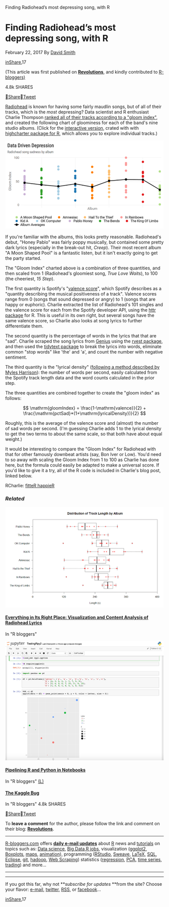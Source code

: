Finding Radiohead’s most depressing song, with R

# Finding Radiohead’s most depressing song, with R

February 22, 2017
By [David Smith](https://www.r-bloggers.com/author/david-smith/)

[inShare.](#)17

(This article was first published on **[Revolutions](http://blog.revolutionanalytics.com/2017/02/finding-radioheads-most-depressing-song-with-r.html)**, and kindly contributed to [R-bloggers)](https://www.r-bloggers.com/)

4.8k
SHARES

[Share](http://www.facebook.com/sharer.php?u=https%3A%2F%2Fwww.r-bloggers.com%2Ffinding-radioheads-most-depressing-song-with-r%2F)[Tweet](https://twitter.com/intent/tweet?text=Finding%20Radiohead%E2%80%99s%20most%20depressing%20song%2C%20with%20R&url=https://www.r-bloggers.com/finding-radioheads-most-depressing-song-with-r/&via=Rbloggers)

[Radiohead](https://www.radiohead.com/) is known for having some fairly maudlin songs, but of all of their tracks, which is the *most* depressing? Data scientist and R enthusiast Charlie Thompson [ranked all of their tracks according to a "gloom index"](http://rcharlie.com/2017-02-16-fitteR-happieR/), and created the following chart of gloominess for each of the band's nine studio albums. (Click for the [interactive version](http://rcharlie.com/htmlwidgets/fitterhappier/album_chart.html), crated with with [highcharter package for R](https://mran.revolutionanalytics.com/package/highcharter/), which allows you to explore individual tracks.)

[![Radiohead sad songs](../_resources/668d7c97882358579c47c3f19982a5bf.png)](http://rcharlie.com/htmlwidgets/fitterhappier/album_chart.html)

If you're familiar with the albums, this looks pretty reasonable. Radiohead's debut, "Honey Pablo" was fairly poppy musically, but contained some pretty dark lyrics (especially in the break-out hit, *Creep*). Their most recent album "A Moon Shaped Pool" is a fantastic listen, but it isn't exactly going to get the party started.

The "Gloom Index" charted above is a combination of three quantities, and then scaled from 1 (Radiohead's gloomiest song, *True Love Waits*), to 100 (the cheeriest, *15 Step*).

The first quantity is Spotify's "[valence score](https://developer.spotify.com/web-api/get-audio-features/)", which Spotify describes as a "quantity describing the musical positiveness of a track". Valence scores range from 0 (songs that sound depressed or angry) to 1 (songs that are happy or euphoric). Charlie extracted the list of Radiohead's 101 singles and the valence score for each from the Spotify developer API, using the [httr package](https://mran.microsoft.com/package/httr/) for R. This is useful in its own right, but several songs have the same valence score, so Charlie also looks at song lyrics to further differentiate them.

The second quantity is the percentage of words in the lyrics that that are "sad". Charlie scraped the song lyrics from [Genius](https://genius.com/) using the [rvest package](https://mran.microsoft.com/package/rvest/), and then used the [tidytext package](https://mran.microsoft.com/package/tidytext/) to break the lyrics into words, eliminate common "stop words" like 'the' and 'a', and count the number with negative sentiment.

The third quantity is the "lyrical density" ([following a method described by Myles Harrison](http://www.everydayanalytics.ca/2013/06/radiohead-lyrics-data-visualization-and-content-analysis.html)): the number of words per second, easily calculated from the Spotify track length data and the word counts calculated in the prior step.

The three quantities are combined together to create the "gloom index" as follows:

$$ \mathrm{gloomIndex} = \frac{1-\mathrm{valence}}{2} + \frac{\mathrm{pctSad}*(1+\mathrm{lyricalDensity})}{2} $$

Roughly, this is the average of the valence score and (almost) the number of sad words per second. (I'm guessing Charlie adds 1 to the lyrical density to get the two terms to about the same scale, so that both have about equal weight.)

It would be interesting to compare the "Gloom Index" for Radiohead with that for other famously downbeat artists (say, Bon Iver or Low). You'd need to so away with scaling the Gloom Index from 1 to 100 as Charlie has done here, but the formula could easily be adapted to make a universal score. If you'd like to give it a try, all of the R code is included in Charlie's blog post, linked below.

RCharlie: [fitteR happieR](http://rcharlie.com/2017-02-16-fitteR-happieR/)

### *Related*

[![Everything in Its Right Place: Visualization and Content Analysis of Radiohead Lyrics](../_resources/bea722082b678806bfbb2de9287a9bf0.png)](https://www.r-bloggers.com/everything-in-its-right-place-visualization-and-content-analysis-of-radiohead-lyrics/)

#### [Everything in Its Right Place: Visualization and Content Analysis of Radiohead Lyrics](https://www.r-bloggers.com/everything-in-its-right-place-visualization-and-content-analysis-of-radiohead-lyrics/)

In "R bloggers"

[![Pipelining R and Python in Notebooks](../_resources/6e2f0174a11031f7ea8725646ce3bc35.png)](https://www.r-bloggers.com/pipelining-r-and-python-in-notebooks/)

#### [Pipelining R and Python in Notebooks](https://www.r-bloggers.com/pipelining-r-and-python-in-notebooks/)

In "R bloggers"
[(L)](https://www.r-bloggers.com/the-kaggle-bug/)

#### [The Kaggle Bug](https://www.r-bloggers.com/the-kaggle-bug/)

In "R bloggers"
4.8k
SHARES

[Share](http://www.facebook.com/sharer.php?u=https%3A%2F%2Fwww.r-bloggers.com%2Ffinding-radioheads-most-depressing-song-with-r%2F)[Tweet](https://twitter.com/intent/tweet?text=Finding%20Radiohead%E2%80%99s%20most%20depressing%20song%2C%20with%20R&url=https://www.r-bloggers.com/finding-radioheads-most-depressing-song-with-r/&via=Rbloggers)

To **leave a comment** for the author, please follow the link and comment on their blog: **[Revolutions](http://blog.revolutionanalytics.com/2017/02/finding-radioheads-most-depressing-song-with-r.html)**.

* * *

[R-bloggers.com](https://www.r-bloggers.com/) offers **[daily e-mail updates](https://feedburner.google.com/fb/a/mailverify?uri=RBloggers)** about [R](https://www.r-project.org/) news and [tutorials](https://www.r-bloggers.com/search/tutorial) on topics such as: [Data science](https://www.r-bloggers.com/search/data%20science), [Big Data,](https://www.r-bloggers.com/search/Big%20Data)[R jobs](https://www.r-users.com/), visualization ([ggplot2](https://www.r-bloggers.com/search/ggplot2), [Boxplots](https://www.r-bloggers.com/search/boxplot), [maps](https://www.r-bloggers.com/search/map), [animation](https://www.r-bloggers.com/search/animation)), programming ([RStudio](https://www.r-bloggers.com/search/RStudio), [Sweave](https://www.r-bloggers.com/search/sweave), [LaTeX](https://www.r-bloggers.com/search/LaTeX), [SQL](https://www.r-bloggers.com/search/SQL), [Eclipse](https://www.r-bloggers.com/search/eclipse), [git](https://www.r-bloggers.com/search/git), [hadoop](https://www.r-bloggers.com/search/hadoop), [Web Scraping](https://www.r-bloggers.com/search/Web+Scraping)) statistics ([regression](https://www.r-bloggers.com/search/regression), [PCA](https://www.r-bloggers.com/search/PCA), [time series](https://www.r-bloggers.com/search/time+series), [trading](https://www.r-bloggers.com/search/trading)) and more...

* * *

* * *

If you got this far, why not ***subscribe for updates*  **from the site? Choose your flavor: [e-mail](http://feedburner.google.com/fb/a/mailverify?uri=RBloggers), [twitter](https://twitter.com/#!/rbloggers), [RSS](http://feeds.feedburner.com/RBloggers), or [facebook](http://www.facebook.com/pages/R-bloggers/191414254890)...

[inShare.](#)17